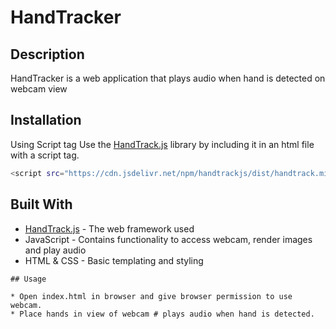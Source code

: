 # HandTracker

## Description
HandTracker is a web application that plays audio when hand is detected on webcam view


## Installation

Using Script tag
Use the [HandTrack.js](https://github.com/victordibia/handtrack.js/) library by including it in an html file with a script tag.

```bash
<script src="https://cdn.jsdelivr.net/npm/handtrackjs/dist/handtrack.min.js"> </script>
```

## Built With

* [HandTrack.js](https://github.com/victordibia/handtrack.js/) - The web framework used
* JavaScript - Contains functionality to access webcam, render images and play audio
* HTML & CSS - Basic templating and styling
```
## Usage

* Open index.html in browser and give browser permission to use webcam.
* Place hands in view of webcam # plays audio when hand is detected.
